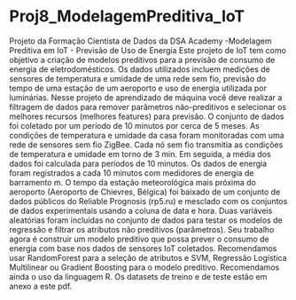 # Proj8_ModelagemPreditiva_IoT
Projeto da Formação Cientista de Dados da DSA Academy -Modelagem Preditiva em IoT - Previsão de Uso de Energia
Este projeto de IoT tem como objetivo a criação de modelos preditivos para
a previsão de consumo de energia de eletrodomésticos. Os dados utilizados
incluem medições de sensores de temperatura e umidade de uma rede sem fio,
previsão do tempo de uma estação de um aeroporto e uso de energia utilizada por
luminárias.
Nesse projeto de aprendizado de máquina você deve realizar a filtragem de
dados para remover parâmetros não-preditivos e selecionar os melhores recursos
(melhores features) para previsão. O conjunto de dados foi coletado por um
período de 10 minutos por cerca de 5 meses. As condições de temperatura e
umidade da casa foram monitoradas com uma rede de sensores sem fio ZigBee.
Cada nó sem fio transmitia as condições de temperatura e umidade em torno
de 3 min. Em seguida, a média dos dados foi calculada para períodos de 10 minutos.
Os dados de energia foram registrados a cada 10 minutos com medidores de
energia de barramento m. O tempo da estação meteorológica mais próxima do
aeroporto (Aeroporto de Chievres, Bélgica) foi baixado de um conjunto de dados
públicos do Reliable Prognosis (rp5.ru) e mesclado com os conjuntos de dados
experimentais usando a coluna de data e hora. Duas variáveis aleatórias foram
incluídas no conjunto de dados para testar os modelos de regressão e filtrar os
atributos não preditivos (parâmetros).
Seu trabalho agora é construir um modelo preditivo que possa prever o
consumo de energia com base nos dados de sensores IoT coletados.
Recomendamos usar RandomForest para a seleção de atributos e SVM, Regressão
Logística Multilinear ou Gradient Boosting para o modelo preditivo.
Recomendamos ainda o uso da linguagem R. Os datasets de treino e de teste estão
em anexo a este pdf.
